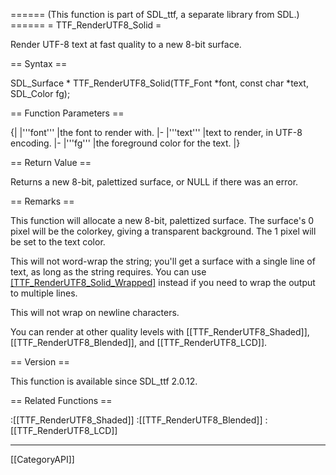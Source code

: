 ====== (This function is part of SDL_ttf, a separate library from SDL.) ======
= TTF_RenderUTF8_Solid =

Render UTF-8 text at fast quality to a new 8-bit surface.

== Syntax ==

<syntaxhighlight lang='c'>
SDL_Surface * TTF_RenderUTF8_Solid(TTF_Font *font,
                const char *text, SDL_Color fg);
</syntaxhighlight>

== Function Parameters ==

{|
|'''font'''
|the font to render with.
|-
|'''text'''
|text to render, in UTF-8 encoding.
|-
|'''fg'''
|the foreground color for the text.
|}

== Return Value ==

Returns a new 8-bit, palettized surface, or NULL if there was an error.

== Remarks ==

This function will allocate a new 8-bit, palettized surface. The surface's
0 pixel will be the colorkey, giving a transparent background. The 1 pixel
will be set to the text color.

This will not word-wrap the string; you'll get a surface with a single line
of text, as long as the string requires. You can use
[[TTF_RenderUTF8_Solid_Wrapped]]() instead if you need to wrap the output
to multiple lines.

This will not wrap on newline characters.

You can render at other quality levels with [[TTF_RenderUTF8_Shaded]],
[[TTF_RenderUTF8_Blended]], and [[TTF_RenderUTF8_LCD]].

== Version ==

This function is available since SDL_ttf 2.0.12.

== Related Functions ==

:[[TTF_RenderUTF8_Shaded]]
:[[TTF_RenderUTF8_Blended]]
:[[TTF_RenderUTF8_LCD]]

----
[[CategoryAPI]]


